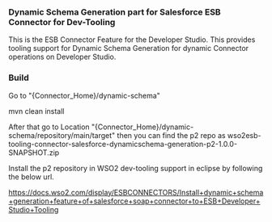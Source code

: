 ### Dynamic Schema Generation part for Salesforce ESB Connector for Dev-Tooling

This is the ESB Connector Feature for the Developer Studio. This provides tooling support
for Dynamic Schema Generation for dynamic Connector operations on Developer Studio.

### Build

Go to "{Connector_Home}/dynamic-schema"

mvn clean install

After that go to Location "{Connector_Home}/dynamic-schema/repository/main/target" then you can find the p2 repo as wso2esb-tooling-connector-salesforce-dynamicschema-generation-p2-1.0.0-SNAPSHOT.zip

Install the p2 repository in WSO2 dev-tooling support in eclipse by following the below url.

https://docs.wso2.com/display/ESBCONNECTORS/Install+dynamic+schema+generation+feature+of+salesforce+soap+connector+to+ESB+Developer+Studio+Tooling